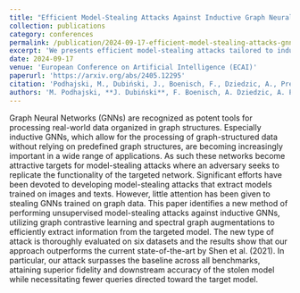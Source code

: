 ```yaml
---
title: "Efficient Model-Stealing Attacks Against Inductive Graph Neural Networks"
collection: publications
category: conferences
permalink: /publication/2024-09-17-efficient-model-stealing-attacks-gnn
excerpt: 'We presents efficient model‑stealing attacks tailored to inductive graph neural networks.'
date: 2024-09-17
venue: 'European Conference on Artificial Intelligence (ECAI)'
paperurl: 'https://arxiv.org/abs/2405.12295'
citation: 'Podhajski, M., Dubiński, J., Boenisch, F., Dziedzic, A., Pregowska, A., & Michalak, T. P. (2024). "Efficient Model-Stealing Attacks Against Inductive Graph Neural Networks." In ECAI 2024 (pp. 1438–1445).'
authors: 'M. Podhajski, **J. Dubiński**, F. Boenisch, A. Dziedzic, A. Pregowska, T. Michalak'
---
```

Graph Neural Networks (GNNs) are recognized as potent tools for processing real-world data organized in graph structures. Especially inductive GNNs, which allow for the processing of graph-structured data without relying on predefined graph structures, are becoming increasingly important in a wide range of applications. As such these networks become attractive targets for model-stealing attacks where an adversary seeks to replicate the functionality of the targeted network. Significant efforts have been devoted to developing model-stealing attacks that extract models trained on images and texts. However, little attention has been given to stealing GNNs trained on graph data. This paper identifies a new method of performing unsupervised model-stealing attacks against inductive GNNs, utilizing graph contrastive learning and spectral graph augmentations to efficiently extract information from the targeted model. The new type of attack is thoroughly evaluated on six datasets and the results show that our approach outperforms the current state-of-the-art by Shen et al. (2021). In particular, our attack surpasses the baseline across all benchmarks, attaining superior fidelity and downstream accuracy of the stolen model while necessitating fewer queries directed toward the target model.

